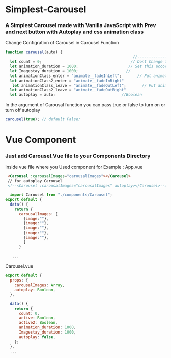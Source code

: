 # Simplest-Carousel
### A Simplest Carousel made with Vanilla JavaScript with Prev and next button with Autoplay and css animation class


Change Configration of Carousel in Carousel Function

```js
function carousel(auto) {
                                                        //-------------- Configurations ---------------//
  let count = 0;                                       // Dont Change this Otherwise Some images wont show up
  let animation_duration = 1000;                      // Set this according to you css animation duration
  let Imagestay_duration = 1000;                     //
  let animationClass_enter = "animate__fadeInLeft";       // Put animation css class name here
  let animationClass2_enter = "animate__fadeInRight"
   let animationClass_leave = "animate__fadeOutLeft";       // Put animation css class name here
  let animationClass2_leave = "animate__fadeOutRight"
  let autoplay = auto;                             //Boolean
```
In the argument of Carousal function you can pass true or false to turn on or turn off autoplay 
```js
carousel(true); // default False;
```
# Vue Component 
### Just add Carousel.Vue file to your Components Directory
inside vue file where you Used component
for Example : App.vue
```html
 <Carousel :carousalImages="carousalImages"></Carousel>
 // for autoplay Carousel
 <!--<Carousel :carousalImages="carousalImages" autoplay></Carousel>-->
```
```js
  import Carousel from "./components/Carousel";
export default {
  data() {
    return {
      carousalImages: [
        {image:""},
        {image:""},
        {image:""},
        {image:""},
        {image:""},
        ]
      }
    
   ...

```
Carousel.vue
```js
export default {
  props: {
    carousalImages: Array,
    autoplay: Boolean,
  },

  data() {
    return {
      count: 0,
      active: Boolean,
      active2: Boolean,
      animation_duration: 1000,
      Imagestay_duration: 1000,
      autoplay: false,
    };
  },
  ...
```

